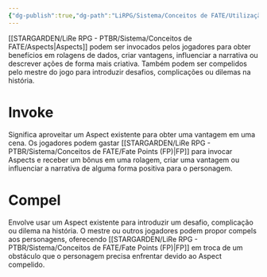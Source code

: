 ```yaml
---
{"dg-publish":true,"dg-path":"LiRPG/Sistema/Conceitos de FATE/Utilização dos Aspects.md","permalink":"/li-rpg/sistema/conceitos-de-fate/utilizacao-dos-aspects/","created":"2025-01-12T01:43:35.529-03:00","updated":"2025-01-12T02:36:03.276-03:00"}
---
```



[[STARGARDEN/LiRe RPG - PTBR/Sistema/Conceitos de FATE/Aspects\|Aspects]] podem ser invocados pelos jogadores para obter benefícios em rolagens de dados, criar vantagens, influenciar a narrativa ou descrever ações de forma mais criativa. Também podem ser compelidos pelo mestre do jogo para introduzir desafios, complicações ou dilemas na história.

# Invoke

Significa aproveitar um Aspect existente para obter uma vantagem em uma cena. Os jogadores podem gastar [[STARGARDEN/LiRe RPG - PTBR/Sistema/Conceitos de FATE/Fate Points (FP)\|FP]] para invocar Aspects e receber um bônus em uma rolagem, criar uma vantagem ou influenciar a narrativa de alguma forma positiva para o personagem.

# Compel

Envolve usar um Aspect existente para introduzir um desafio, complicação ou dilema na história. O mestre ou outros jogadores podem propor compels aos personagens, oferecendo [[STARGARDEN/LiRe RPG - PTBR/Sistema/Conceitos de FATE/Fate Points (FP)\|FP]] em troca de um obstáculo que o personagem precisa enfrentar devido ao Aspect compelido.